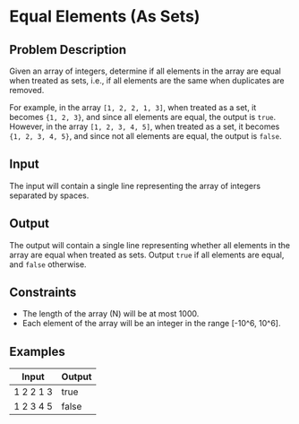 # Equal Elements (As Sets)

## Problem Description
Given an array of integers, determine if all elements in the array are equal when treated as sets, i.e., if all elements are the same when duplicates are removed.

For example, in the array `[1, 2, 2, 1, 3]`, when treated as a set, it becomes `{1, 2, 3}`, and since all elements are equal, the output is `true`. However, in the array `[1, 2, 3, 4, 5]`, when treated as a set, it becomes `{1, 2, 3, 4, 5}`, and since not all elements are equal, the output is `false`.

## Input
The input will contain a single line representing the array of integers separated by spaces.

## Output
The output will contain a single line representing whether all elements in the array are equal when treated as sets. Output `true` if all elements are equal, and `false` otherwise.

## Constraints
- The length of the array (N) will be at most 1000.
- Each element of the array will be an integer in the range [-10^6, 10^6].

## Examples
|Input|Output|
|-|-|
|1 2 2 1 3|true|
|1 2 3 4 5|false|